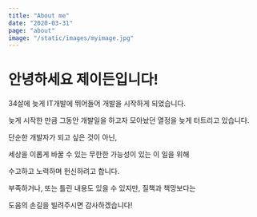 ```yaml
---
title: "About me"
date: "2020-03-31"
page: "about"
image: "/static/images/myimage.jpg"
---
```


# 안녕하세요 제이든입니다!

34살에 늦게 IT개발에 뛰어들어 개발을 시작하게 되었습니다.

늦게 시작한 만큼 그동안 개발일을 하고자 모아놨던 열정을 늦게 터트리고 있습니다.

단순한 개발자가 되고 싶은 것이 아닌, 

세상을 이롭게 바꿀 수 있는 무한한 가능성이 있는 이 일을 위해

수고하고 노력하며 헌신하려고 합니다.

부족하거나, 또는 틀린 내용도 있을 수 있지만, 질책과 책망보다는

도움의 손길을 빌려주시면 감사하겠습니다!